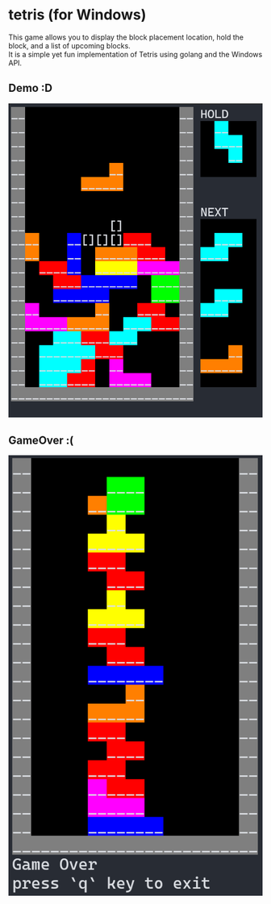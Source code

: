 tetris (for Windows)
====================
This game allows you to display the block placement location, hold the block, and a list of upcoming blocks.  
It is a simple yet fun implementation of Tetris using golang and the Windows API.

Demo :D
----
![](1.png)

GameOver :(
--------
![](2.png)
